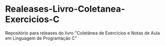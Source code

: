 # Realeases-Livro-Coletanea-Exercicios-C
Repositório para releases do livro "Coletânea de Exercícios e Notas de Aula em Linguagem de Programação C"
